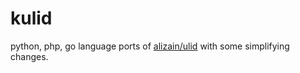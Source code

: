 # kulid
python, php, go language ports of [alizain/ulid](https://github.com/alizain/ulid) with some simplifying changes.
